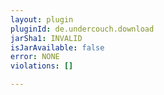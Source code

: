 ```yaml
---
layout: plugin
pluginId: de.undercouch.download
jarSha1: INVALID
isJarAvailable: false
error: NONE
violations: []

---
```

